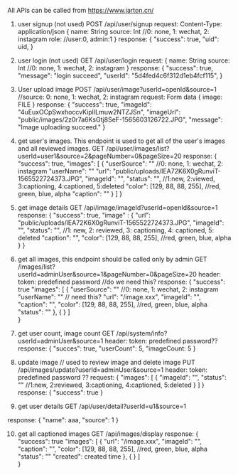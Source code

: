 All APIs can be called from https://www.jarton.cn/

1. user signup (not used)
POST /api/user/signup
request:
    Content-Type: application/json
    {
        name: String
        source: Int //0: none, 1: wechat, 2: instagram
        role: //user:0, admin:1
    }
response:
    {
    "success": true,
    "uid": uid,
}

2. user login (not used)
GET /api/user/login
request:
    {
        name: String
        source: Int //0: none, 1: wechat, 2: instagram
    }
response:
    {
        "success": true,
        "message": "login succeed",
        "userId": "5d4fed4c6f312d1eb4fcf115",
    }

3. User upload image
POST /api/user/image?userId=openId&source=1
//source: 0: none, 1: wechat, 2: instagram
request:
    Form data
    {
        image: FILE
    }
response:
    {
        "success": true,
        "imageId": "4uEuxOCpSwxhoccvKiplILmuw2NTZJSn",
        "imageUrl": "public/images/2z0r7a6KsGtj8SeF-1565603126722.JPG",
        "message": "Image uploading succeed."
    }

4. get user's images. This endpoint is used to get all of the user's images and all reviewed images.
GET /api/user/images/list?userId=user1&source=2&pageNumber=0&pageSize=20
response:
    {
        "success": true,
        "images": [
                {
                        "userSource": "" //0: none, 1: wechat, 2: instagram
                        "userName": "" 
                        "url": "public/uploads/lEA72K6X0gRunviT-1565522724373.JPG",
                        "imageId": "",
                        "status": "", //1:new, 2:viewed, 3:captioning, 4:captioned, 5:deleted
                        "color": [129, 88, 88, 255], //red, green, blue, alpha
                        "caption": ""
                }
        ]
    }

5. get image details
GET /api/image/imageId?userId=openId&source=1
response:
    {
        "success": true,
        "image" : {
                        "url": "public/uploads/lEA72K6X0gRunviT-1565522724373.JPG",
                        "imageId": "",
                        "status": "", //1: new, 2: reviewed, 3: captioning, 4: captioned, 5: deleted
                        "caption": "",
                        "color": [129, 88, 88, 255], //red, green, blue, alpha
                }
    }

6. get all images, this endpoint should be called only by admin
GET /images/list?userId=adminUser&source=1&pageNumber=0&pageSize=20
header:
    token: predefined password //do we need this?
response:
    {
        "success": true
        "images": [
                    {
                        "userSource": "" //0: none, 1: wechat, 2: instagram
                        "userName": "" // need this?
                        "url": "/image.xxx",
                        "imageId": "",
                        "caption": "",
                        "color": [129, 88, 88, 255], //red, green, blue, alpha
                        "status": ""
                    },
                    {
                    }
                ]               
    }

7. get user count, image count
GET /api/system/info?userId=adminUser&source=1
header:
    token: predefined password??
response:
    {
        "succes": true,
        "userCount": 5,
        "imageCount: 5
    }

8. update image // used to review image and delete image
PUT /api/images/update?userId=adminUser&source=1
header:
    token: predefined password ??
request:
        {
            "images": [
                        {
                            "imageId": "",
                            "status": "" //1:new, 2:reviewed, 3:captioning, 4:captioned, 5:deleted
                        }
                    ] 
        }
response:
        {
            "success": true
        }
9. get user details
GET /api/user/detail?userId=u1&source=1

response:
    {
        "name": aaa,
        "source": 1
    }

10. get all captioned images
GET /api/images/display
response:
    {
        "success": true
        "images": [
                    {
                        "url": "/image.xxx",
                        "imageId": "",
                        "caption": "",
                        "color": [129, 88, 88, 255], //red, green, blue, alpha
                        "status": ""
                        "created": created time
                    },
                    {
                    }
                ]   
    }